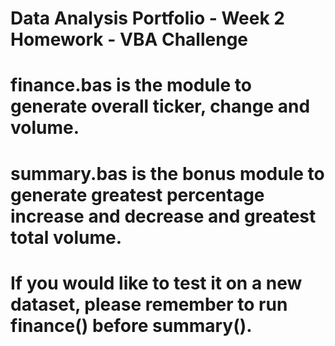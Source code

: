 # Data Analysis Portfolio - Week 2 Homework - VBA Challenge

# finance.bas is the module to generate overall ticker, change and volume.

# summary.bas is the bonus module to generate greatest percentage increase and decrease and greatest total volume.

# If you would like to test it on a new dataset, please remember to run finance() before summary().
